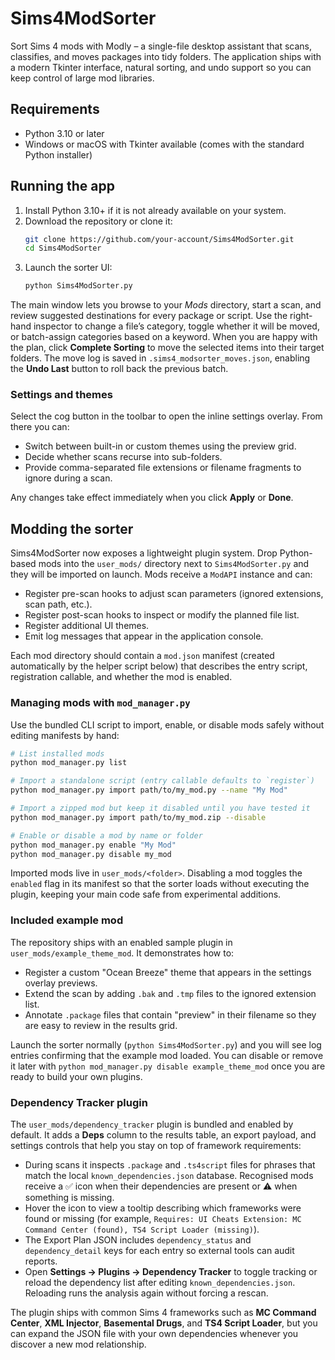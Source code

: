 # Sims4ModSorter

Sort Sims 4 mods with Modly – a single-file desktop assistant that scans, classifies, and moves packages into tidy folders. The application ships with a modern Tkinter interface, natural sorting, and undo support so you can keep control of large mod libraries.

## Requirements

* Python 3.10 or later
* Windows or macOS with Tkinter available (comes with the standard Python installer)

## Running the app

1. Install Python 3.10+ if it is not already available on your system.
2. Download the repository or clone it:
   ```bash
   git clone https://github.com/your-account/Sims4ModSorter.git
   cd Sims4ModSorter
   ```
3. Launch the sorter UI:
   ```bash
   python Sims4ModSorter.py
   ```

The main window lets you browse to your *Mods* directory, start a scan, and review suggested destinations for every package or script. Use the right-hand inspector to change a file’s category, toggle whether it will be moved, or batch-assign categories based on a keyword. When you are happy with the plan, click **Complete Sorting** to move the selected items into their target folders. The move log is saved in `.sims4_modsorter_moves.json`, enabling the **Undo Last** button to roll back the previous batch.

### Settings and themes

Select the cog button in the toolbar to open the inline settings overlay. From there you can:

* Switch between built-in or custom themes using the preview grid.
* Decide whether scans recurse into sub-folders.
* Provide comma-separated file extensions or filename fragments to ignore during a scan.

Any changes take effect immediately when you click **Apply** or **Done**.

## Modding the sorter

Sims4ModSorter now exposes a lightweight plugin system. Drop Python-based mods into the `user_mods/` directory next to `Sims4ModSorter.py` and they will be imported on launch. Mods receive a `ModAPI` instance and can:

* Register pre-scan hooks to adjust scan parameters (ignored extensions, scan path, etc.).
* Register post-scan hooks to inspect or modify the planned file list.
* Register additional UI themes.
* Emit log messages that appear in the application console.

Each mod directory should contain a `mod.json` manifest (created automatically by the helper script below) that describes the entry script, registration callable, and whether the mod is enabled.

### Managing mods with `mod_manager.py`

Use the bundled CLI script to import, enable, or disable mods safely without editing manifests by hand:

```bash
# List installed mods
python mod_manager.py list

# Import a standalone script (entry callable defaults to `register`)
python mod_manager.py import path/to/my_mod.py --name "My Mod"

# Import a zipped mod but keep it disabled until you have tested it
python mod_manager.py import path/to/my_mod.zip --disable

# Enable or disable a mod by name or folder
python mod_manager.py enable "My Mod"
python mod_manager.py disable my_mod
```

Imported mods live in `user_mods/<folder>`. Disabling a mod toggles the `enabled` flag in its manifest so that the sorter loads without executing the plugin, keeping your main code safe from experimental additions.

### Included example mod

The repository ships with an enabled sample plugin in `user_mods/example_theme_mod`. It demonstrates how to:

* Register a custom "Ocean Breeze" theme that appears in the settings overlay previews.
* Extend the scan by adding `.bak` and `.tmp` files to the ignored extension list.
* Annotate `.package` files that contain "preview" in their filename so they are easy to review in the results grid.

Launch the sorter normally (`python Sims4ModSorter.py`) and you will see log entries confirming that the example mod loaded. You can disable or remove it later with `python mod_manager.py disable example_theme_mod` once you are ready to build your own plugins.

### Dependency Tracker plugin

The `user_mods/dependency_tracker` plugin is bundled and enabled by default. It adds a **Deps** column to the results table, an export payload, and settings controls that help you stay on top of framework requirements:

* During scans it inspects `.package` and `.ts4script` files for phrases that match the local `known_dependencies.json` database. Recognised mods receive a ✅ icon when their dependencies are present or ⚠️ when something is missing.
* Hover the icon to view a tooltip describing which frameworks were found or missing (for example, `Requires: UI Cheats Extension: MC Command Center (found), TS4 Script Loader (missing)`).
* The Export Plan JSON includes `dependency_status` and `dependency_detail` keys for each entry so external tools can audit reports.
* Open **Settings → Plugins → Dependency Tracker** to toggle tracking or reload the dependency list after editing `known_dependencies.json`. Reloading runs the analysis again without forcing a rescan.

The plugin ships with common Sims 4 frameworks such as **MC Command Center**, **XML Injector**, **Basemental Drugs**, and **TS4 Script Loader**, but you can expand the JSON file with your own dependencies whenever you discover a new mod relationship.
